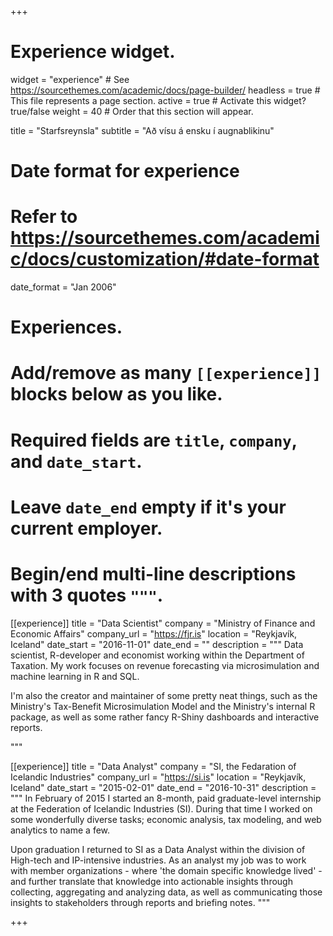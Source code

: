 +++
# Experience widget.
widget = "experience"  # See https://sourcethemes.com/academic/docs/page-builder/
headless = true  # This file represents a page section.
active = true  # Activate this widget? true/false
weight = 40  # Order that this section will appear.

title = "Starfsreynsla"
subtitle = "Að vísu á ensku í augnablikinu"

# Date format for experience
#   Refer to https://sourcethemes.com/academic/docs/customization/#date-format
date_format = "Jan 2006"

# Experiences.
#   Add/remove as many `[[experience]]` blocks below as you like.
#   Required fields are `title`, `company`, and `date_start`.
#   Leave `date_end` empty if it's your current employer.
#   Begin/end multi-line descriptions with 3 quotes `"""`.
[[experience]]
  title = "Data Scientist"
  company = "Ministry of Finance and Economic Affairs"
  company_url = "https://fjr.is"
  location = "Reykjavík, Iceland"
  date_start = "2016-11-01"
  date_end = ""
  description = """
Data scientist, R-developer and economist working within the Department of Taxation. My work focuses on revenue forecasting via microsimulation and machine learning in R and SQL. 

I'm also the creator and maintainer of some pretty neat things, such as the Ministry's Tax-Benefit Microsimulation Model and the Ministry's internal R package, as well as some rather fancy R-Shiny dashboards and interactive reports.


  """

[[experience]]
  title = "Data Analyst"
  company = "SI, the Fedaration of Icelandic Industries"
  company_url = "https://si.is"
  location = "Reykjavík, Iceland"
  date_start = "2015-02-01"
  date_end = "2016-10-31"
  description = """
  In February of 2015 I started an 8-month, paid graduate-level internship at the Federation of Icelandic Industries (SI). During that time I worked on some wonderfully diverse tasks; economic analysis, tax modeling, and web analytics to name a few. 
  
  Upon graduation I returned to SI as a Data Analyst within the division of High-tech and IP-intensive industries. As an analyst my job was to work with member organizations - where 'the domain specific knowledge lived' - and further translate that knowledge into actionable insights through collecting, aggregating and analyzing data, as well as communicating those insights to stakeholders through reports and briefing notes.
"""


+++


